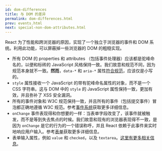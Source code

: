 ```yaml
---
id: dom-differences
title: 与 DOM 的差异
permalink: dom-differences.html
prev: events.html
next: special-non-dom-attributes.html
---
```


React 为了性能和跨浏览器的原因，实现了一个独立于浏览器的事件和 DOM 系统。利用此功能，可以屏蔽掉一些浏览器的 DOM 的粗糙实现。

* 所有 DOM 的 properties 和 attributes （包括事件处理器）应该都是驼峰命名的，以便和标砖的 JavaScript 风格保持一致。我们故意和规范不同，因为规范本身就不一致。**然而**，`data-*` 和 `aria-*` 属性[符合规范](https://developer.mozilla.org/en-US/docs/Web/HTML/Global_attributes#data-*)，应该仅是小写的。
* `style` 属性接收一个 JavaScript 的带有驼峰命名属性的对象，而不是一个 CSS 字符串。这与 DOM 中的 `style` 的 JavaScript 属性保持一致，更加有效，并且弥补了 XSS 安全漏洞。
* 所有的事件对象和 W3C 规范保持一致，并且所有的事件（包括提交事件）冒泡都正确地遵循 W3C 规范。参考[事件系统](/react/docs/events.html)获取更多详细信息。
* `onChange` 事件表现得和你想要的一样：当表单字段改变了，该事件就被触发，而不是等到失去焦点的时候。我们故意和现有的浏览器表现得不一致，是因为 `onChange` 是它的行为的一个错误称呼，并且 React 依赖于此事件来实时地响应用户输入。参考[表单](/react/docs/forms.html)获取更多详细信息。
* 表单输入属性，例如 `value` 和 `checked`，以及 `textarea`。[这里有更多相关信息](/react/docs/forms.html)。
